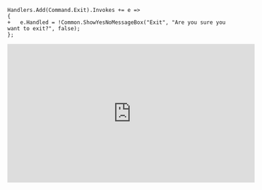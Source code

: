 ﻿```csdiff
Handlers.Add(Command.Exit).Invokes += e =>
{
+   e.Handled = !Common.ShowYesNoMessageBox("Exit", "Are you sure you want to exit?", false); 
};
```

<iframe width="560" height="315" src="https://www.youtube.com/embed/qOKrRlzzuGY?list=PL1DEQjXG2xnIGbO3DlvFQjv-T0OXM81r-" frameborder="0" allowfullscreen></iframe>